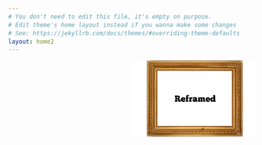 ```yaml
---
# You don't need to edit this file, it's empty on purpose.
# Edit theme's home layout instead if you wanna make some changes
# See: https://jekyllrb.com/docs/themes/#overriding-theme-defaults
layout: home2
---
```


<div style="width:50%; float:right;">
<img src="images/reframed.png">

</div>

